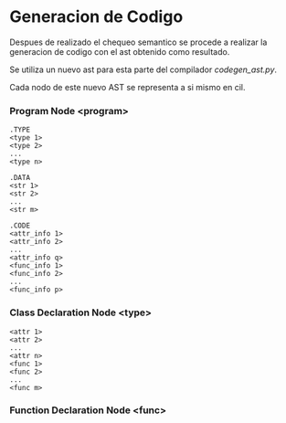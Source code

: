 # Generacion de Codigo

Despues de realizado el chequeo semantico se procede a realizar la generacion de codigo con el ast obtenido como resultado.

Se utiliza un nuevo ast para esta parte del compilador _codegen_ast.py_. 

Cada nodo de este nuevo AST se representa a si mismo en cil.

### Program Node \<program>

```
.TYPE
<type 1>
<type 2>
...
<type n>

.DATA
<str 1>
<str 2>
...
<str m>

.CODE
<attr_info 1>
<attr_info 2>
...
<attr_info q>
<func_info 1>
<func_info 2>
...
<func_info p>
```

### Class Declaration Node \<type>

```
<attr 1>
<attr 2>
...
<attr n>
<func 1>
<func 2>
...
<func m>
```

### Function Declaration Node \<func>

